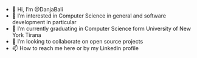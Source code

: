 - 👋 Hi, I’m @DanjaBali
- 👀 I’m interested in Computer Science in general and software development in particular
- 🌱 I’m currently graduating in Computer Science form University of New York Tirana
- 💞️ I’m looking to collaborate on open source projects 
- 📫 How to reach me here or by my Linkedin profile

<!---
DanjaBali/DanjaBali is a ✨ special ✨ repository because its `README.md` (this file) appears on your GitHub profile.
You can click the Preview link to take a look at your changes.
--->
